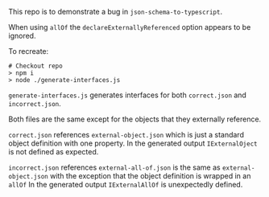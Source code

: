 This repo is to demonstrate a bug in `json-schema-to-typescript`.

When using `allOf` the `declareExternallyReferenced` option appears to be ignored.

To recreate:

```
# Checkout repo
> npm i
> node ./generate-interfaces.js
```

`generate-interfaces.js` generates interfaces for both `correct.json` and `incorrect.json`.

Both files are the same except for the objects that they externally reference.

`correct.json` references `external-object.json` which is just a standard object definition with one property. In the generated output `IExternalOject` is not defined as expected.

`incorrect.json` references `external-all-of.json` is the same as `external-object.json` with the exception that the object definition is wrapped in an `allOf` In the generated output `IExternalAllOf` is unexpectedly defined.

